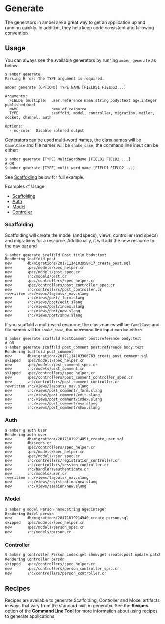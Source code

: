 # Generate

The generators in amber are a great way to get an application up and running quickly. In addition, they help keep code consistent and following convention.

## Usage

You can always see the available generators by running `amber generate` as below:

```text
$ amber generate
Parsing Error: The TYPE argument is required.

amber generate [OPTIONS] TYPE NAME [FIELDS1 FIELDS2...]

Arguments:
  FIELDS (multiple)  user:reference name:string body:text age:integer published:bool
  NAME               name of resource
  TYPE               scaffold, model, controller, migration, mailer, socket, channel, auth

Options:
  --no-color  Disable colored output
```

Generators can be used multi-word names, the class names will be `CamelCase` and file names will be `snake_case`, the command line input can be either:

```text
$ amber generate [TYPE] MultiWordName [FIELD1 FIELD2 ...]
# OR
$ amber generate [TYPE] multi_word_name [FIELD1 FIELD2 ...]
```

See [Scaffolding](generate.md#scaffolding) below for full example.

Examples of Usage

* [Scaffolding](generate.md#scaffolding)
* [Auth](generate.md#auth)
* [Model](generate.md#model)
* [Controller](generate.md#controller)

### Scaffolding

Scaffolding will create the model \(and specs\), views, controller \(and specs\) and migrations for a resource. Additionally, it will add the new resource to the nav bar and

```text
$ amber generate scaffold Post title body:text
Rendering Scaffold post
new       db/migrations/20171114103058417_create_post.sql
new       spec/models/spec_helper.cr
new       spec/models/post_spec.cr
new       src/models/post.cr
new       spec/controllers/spec_helper.cr
new       spec/controllers/post_controller_spec.cr
new       src/controllers/post_controller.cr
rewritten src/views/layouts/_nav.slang
new       src/views/post/_form.slang
new       src/views/post/edit.slang
new       src/views/post/index.slang
new       src/views/post/new.slang
new       src/views/post/show.slang
```

If you scaffold a multi-word resource, the class names will be `CamelCase` and file names will be `snake_case`, the command line input can be either:

```text
$ amber generate scaffold PostComment post:reference body:text
# OR
$ amber generate scaffold post_comment post:reference body:text
Rendering Scaffold post_comment
new       db/migrations/20171114103306763_create_post_comment.sql
skipped   spec/models/spec_helper.cr
new       spec/models/post_comment_spec.cr
new       src/models/post_comment.cr
skipped   spec/controllers/spec_helper.cr
new       spec/controllers/post_comment_controller_spec.cr
new       src/controllers/post_comment_controller.cr
rewritten src/views/layouts/_nav.slang
new       src/views/post_comment/_form.slang
new       src/views/post_comment/edit.slang
new       src/views/post_comment/index.slang
new       src/views/post_comment/new.slang
new       src/views/post_comment/show.slang
```

### Auth

```text
$ amber g auth User
Rendering Auth user
new       db/migrations/20171019214851_create_user.sql
new       db/seeds.cr
new       spec/controllers/spec_helper.cr
new       spec/models/spec_helper.cr
new       spec/models/user_spec.cr
new       src/controllers/registration_controller.cr
new       src/controllers/session_controller.cr
new       src/handlers/authenticate.cr
new       src/models/user.cr
rewritten src/views/layouts/_nav.slang
new       src/views/registration/new.slang
new       src/views/session/new.slang
```

### Model

```bash
$ amber g model Person name:string age:integer
Rendering Model person
new       db/migrations/20171019214940_create_person.sql
skipped   spec/models/spec_helper.cr
new       spec/models/person_spec.cr
new       src/models/person.cr
```

### Controller

```bash
$ amber g controller Person index:get show:get create:post update:patch
Rendering Controller person
skipped   spec/controllers/spec_helper.cr
new       spec/controllers/person_controller_spec.cr
new       src/controllers/person_controller.cr
```

## Recipes

Recipes are available to generate Scaffolding, Controller and Model artifacts in ways that vary from the standard built in generator. See the **Recipes** option of the **Command Line Tool** for more information about using recipes to generate applications.


